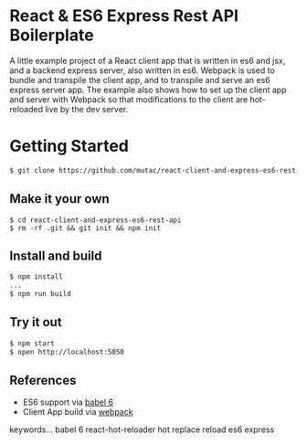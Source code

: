 React & ES6 Express Rest API Boilerplate
========================================

A little example project of a React client app that is written in es6 and jsx, and
a backend express server, also written in es6.  Webpack is used to bundle and transpile the client app, and to transpile and serve an es6 express server app.  The example also shows how to set up the client app and server with Webpack so that modifications to the client are hot-reloaded live by the dev server. 

Getting Started
===============
```sh
$ git clone https://github.com/mutac/react-client-and-express-es6-rest-api.git
```

## Make it your own
```
$ cd react-client-and-express-es6-rest-api
$ rm -rf .git && git init && npm init
```

## Install and build
```sh
$ npm install
...
$ npm run build
```

## Try it out
```sh
$ npm start
$ open http://localhost:5050
```

References
----------

- ES6 support via [babel 6](https://babeljs.io)
- Client App build via [webpack](https://webpack.github.io)

keywords...
babel 6
react-hot-reloader
hot replace reload
es6
express

